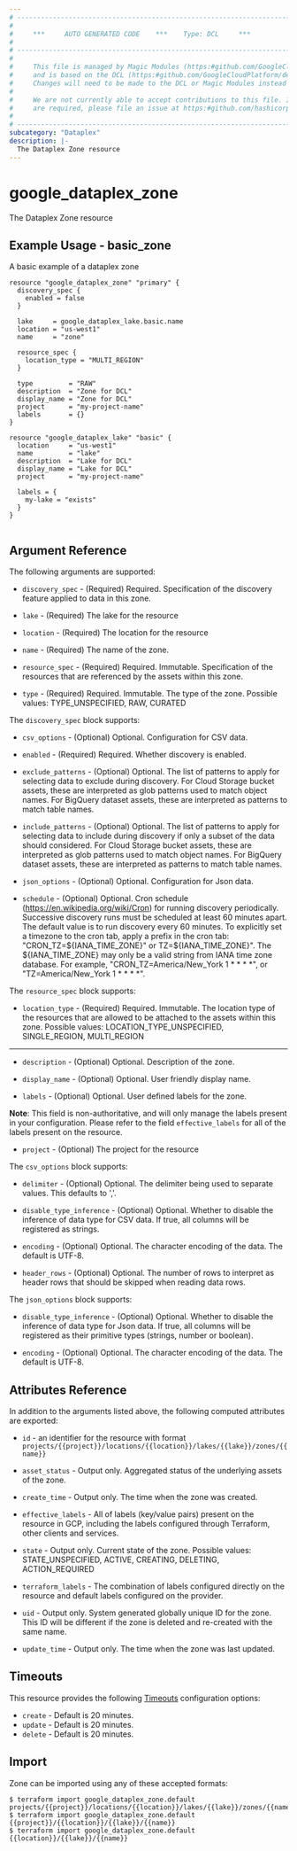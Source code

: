 ```yaml
---
# ----------------------------------------------------------------------------
#
#     ***     AUTO GENERATED CODE    ***    Type: DCL     ***
#
# ----------------------------------------------------------------------------
#
#     This file is managed by Magic Modules (https:#github.com/GoogleCloudPlatform/magic-modules)
#     and is based on the DCL (https:#github.com/GoogleCloudPlatform/declarative-resource-client-library).
#     Changes will need to be made to the DCL or Magic Modules instead of here.
#
#     We are not currently able to accept contributions to this file. If changes
#     are required, please file an issue at https:#github.com/hashicorp/terraform-provider-google/issues/new/choose
#
# ----------------------------------------------------------------------------
subcategory: "Dataplex"
description: |-
  The Dataplex Zone resource
---
```


# google_dataplex_zone

The Dataplex Zone resource

## Example Usage - basic_zone
A basic example of a dataplex zone
```hcl
resource "google_dataplex_zone" "primary" {
  discovery_spec {
    enabled = false
  }

  lake     = google_dataplex_lake.basic.name
  location = "us-west1"
  name     = "zone"

  resource_spec {
    location_type = "MULTI_REGION"
  }

  type         = "RAW"
  description  = "Zone for DCL"
  display_name = "Zone for DCL"
  project      = "my-project-name"
  labels       = {}
}

resource "google_dataplex_lake" "basic" {
  location     = "us-west1"
  name         = "lake"
  description  = "Lake for DCL"
  display_name = "Lake for DCL"
  project      = "my-project-name"

  labels = {
    my-lake = "exists"
  }
}


```

## Argument Reference

The following arguments are supported:

* `discovery_spec` -
  (Required)
  Required. Specification of the discovery feature applied to data in this zone.
  
* `lake` -
  (Required)
  The lake for the resource
  
* `location` -
  (Required)
  The location for the resource
  
* `name` -
  (Required)
  The name of the zone.
  
* `resource_spec` -
  (Required)
  Required. Immutable. Specification of the resources that are referenced by the assets within this zone.
  
* `type` -
  (Required)
  Required. Immutable. The type of the zone. Possible values: TYPE_UNSPECIFIED, RAW, CURATED
  


The `discovery_spec` block supports:
    
* `csv_options` -
  (Optional)
  Optional. Configuration for CSV data.
    
* `enabled` -
  (Required)
  Required. Whether discovery is enabled.
    
* `exclude_patterns` -
  (Optional)
  Optional. The list of patterns to apply for selecting data to exclude during discovery. For Cloud Storage bucket assets, these are interpreted as glob patterns used to match object names. For BigQuery dataset assets, these are interpreted as patterns to match table names.
    
* `include_patterns` -
  (Optional)
  Optional. The list of patterns to apply for selecting data to include during discovery if only a subset of the data should considered. For Cloud Storage bucket assets, these are interpreted as glob patterns used to match object names. For BigQuery dataset assets, these are interpreted as patterns to match table names.
    
* `json_options` -
  (Optional)
  Optional. Configuration for Json data.
    
* `schedule` -
  (Optional)
  Optional. Cron schedule (https://en.wikipedia.org/wiki/Cron) for running discovery periodically. Successive discovery runs must be scheduled at least 60 minutes apart. The default value is to run discovery every 60 minutes. To explicitly set a timezone to the cron tab, apply a prefix in the cron tab: "CRON_TZ=${IANA_TIME_ZONE}" or TZ=${IANA_TIME_ZONE}". The ${IANA_TIME_ZONE} may only be a valid string from IANA time zone database. For example, "CRON_TZ=America/New_York 1 * * * *", or "TZ=America/New_York 1 * * * *".
    
The `resource_spec` block supports:
    
* `location_type` -
  (Required)
  Required. Immutable. The location type of the resources that are allowed to be attached to the assets within this zone. Possible values: LOCATION_TYPE_UNSPECIFIED, SINGLE_REGION, MULTI_REGION
    
- - -

* `description` -
  (Optional)
  Optional. Description of the zone.
  
* `display_name` -
  (Optional)
  Optional. User friendly display name.
  
* `labels` -
  (Optional)
  Optional. User defined labels for the zone.

**Note**: This field is non-authoritative, and will only manage the labels present in your configuration. Please refer to the field `effective_labels` for all of the labels present on the resource.
  
* `project` -
  (Optional)
  The project for the resource
  


The `csv_options` block supports:
    
* `delimiter` -
  (Optional)
  Optional. The delimiter being used to separate values. This defaults to ','.
    
* `disable_type_inference` -
  (Optional)
  Optional. Whether to disable the inference of data type for CSV data. If true, all columns will be registered as strings.
    
* `encoding` -
  (Optional)
  Optional. The character encoding of the data. The default is UTF-8.
    
* `header_rows` -
  (Optional)
  Optional. The number of rows to interpret as header rows that should be skipped when reading data rows.
    
The `json_options` block supports:
    
* `disable_type_inference` -
  (Optional)
  Optional. Whether to disable the inference of data type for Json data. If true, all columns will be registered as their primitive types (strings, number or boolean).
    
* `encoding` -
  (Optional)
  Optional. The character encoding of the data. The default is UTF-8.
    
## Attributes Reference

In addition to the arguments listed above, the following computed attributes are exported:

* `id` - an identifier for the resource with format `projects/{{project}}/locations/{{location}}/lakes/{{lake}}/zones/{{name}}`

* `asset_status` -
  Output only. Aggregated status of the underlying assets of the zone.
  
* `create_time` -
  Output only. The time when the zone was created.
  
* `effective_labels` -
  All of labels (key/value pairs) present on the resource in GCP, including the labels configured through Terraform, other clients and services.
  
* `state` -
  Output only. Current state of the zone. Possible values: STATE_UNSPECIFIED, ACTIVE, CREATING, DELETING, ACTION_REQUIRED
  
* `terraform_labels` -
  The combination of labels configured directly on the resource and default labels configured on the provider.
  
* `uid` -
  Output only. System generated globally unique ID for the zone. This ID will be different if the zone is deleted and re-created with the same name.
  
* `update_time` -
  Output only. The time when the zone was last updated.
  
## Timeouts

This resource provides the following
[Timeouts](https://developer.hashicorp.com/terraform/plugin/sdkv2/resources/retries-and-customizable-timeouts) configuration options:

- `create` - Default is 20 minutes.
- `update` - Default is 20 minutes.
- `delete` - Default is 20 minutes.

## Import

Zone can be imported using any of these accepted formats:

```
$ terraform import google_dataplex_zone.default projects/{{project}}/locations/{{location}}/lakes/{{lake}}/zones/{{name}}
$ terraform import google_dataplex_zone.default {{project}}/{{location}}/{{lake}}/{{name}}
$ terraform import google_dataplex_zone.default {{location}}/{{lake}}/{{name}}
```



